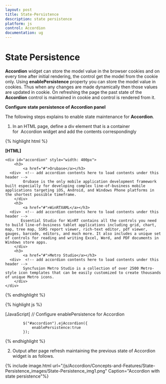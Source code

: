 ```yaml
---
layout: post
title: State-Persistence
description: state persistence
platform: js
control: Accordion 
documentation: ug
---
```


# State Persistence

**Accordion** widget can store the model value in the browser cookies and on every time after initial rendering, the control get the model from the cookie only. Using **enablePersistence** property you can store the model value in cookies. Thus when any changes are made dynamically then those values are updated in cookie. On refreshing the page the past state of the **Accordion** control is maintained in cookie and control is rendered from it.

**Configure state persistence of Accordion panel**

The following steps explains to enable state maintenance for **Accordion**.

1. In an HTML page, define a div element that is a container for  Accordion widget and add the contents correspondingly

{% highlight html %}

   **[HTML]**
   
    <div id="accordion" style="width: 400px"> 
        <h3>  
            <a href="#">Orubase</a></h3>    
      <div>  <!-- add accordion contents here to load contents under this header -->  
            Orubase is the only mobile application development framework built especially for developing complex line-of-business mobile applications targeting iOS, Android, and Windows Phone platforms in the shortest possible timeframe.
        </div>  
        <h3>   
            <a href="#">WinRTXAML</a></h3>     
      <div>  <!-- add accordion contents here to load contents under this header --> 
           Essential Studio for WinRT contains all the controls you need to build line-of-business tablet applications including grid, chart, map, tree map, SSRS report viewer, rich-text editor, pdf viewer, gauges, barcode, editors, and much more. It also includes a unique set of controls for reading and writing Excel, Word, and PDF documents in Windows store apps.       
        </div>        
        <h3>     
            <a href="#">Metro Studio</a></h3>   
      <div>  <!-- add accordion contents here to load contents under this header -->   
            Syncfusion Metro Studio is a collection of over 2500 Metro-style icon templates that can be easily customized to create thousands of unique Metro icons.                      
        </div>                         
    </div>


{% endhighlight %}


{% highlight js %}

[JavaScript]
// Configure enablePersistence for Accordion

            $("#accordion").ejAccordion({
                enablePersistence:true
            });


{% endhighlight %}


2. Output after page refresh maintaining the previous state of Accordion widget is as follows.



{% include image.html url="/js/Accordion/Concepts-and-Features/State-Persistence_images/State-Persistence_img1.png" Caption="Accordion with state persistence"%}


